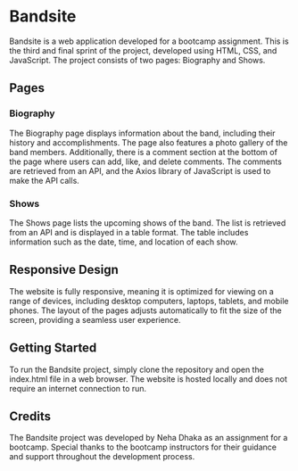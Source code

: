 # Bandsite
Bandsite is a web application developed for a bootcamp assignment. This is the third and final sprint of the project, developed using HTML, CSS, and JavaScript. The project consists of two pages: Biography and Shows.

## Pages
### Biography
The Biography page displays information about the band, including their history and accomplishments. The page also features a photo gallery of the band members. Additionally, there is a comment section at the bottom of the page where users can add, like, and delete comments. The comments are retrieved from an API, and the Axios library of JavaScript is used to make the API calls.

### Shows
The Shows page lists the upcoming shows of the band. The list is retrieved from an API and is displayed in a table format. The table includes information such as the date, time, and location of each show.

## Responsive Design
The website is fully responsive, meaning it is optimized for viewing on a range of devices, including desktop computers, laptops, tablets, and mobile phones. The layout of the pages adjusts automatically to fit the size of the screen, providing a seamless user experience.

## Getting Started
To run the Bandsite project, simply clone the repository and open the index.html file in a web browser. The website is hosted locally and does not require an internet connection to run.

## Credits
The Bandsite project was developed by Neha Dhaka as an assignment for a bootcamp. Special thanks to the bootcamp instructors for their guidance and support throughout the development process.
